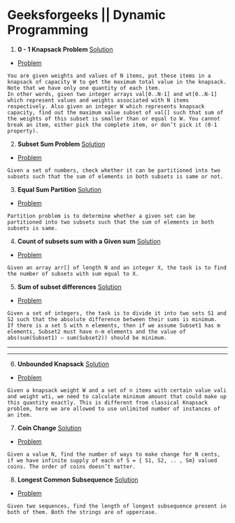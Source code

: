 # Geeksforgeeks || Dynamic Programming

1. **0 - 1 Knapsack Problem**  [ Solution ](https://github.com/akshaypatidar26/Dynamic_Programming/blob/master/Dynamic-Programming-Solutions/0%20-%201%20Knapsack%20Problem)
* [Problem](https://www.geeksforgeeks.org/0-1-knapsack-problem-dp-10/) 
```
You are given weights and values of N items, put these items in a knapsack of capacity W to get the maximum total value in the knapsack. Note that we have only one quantity of each item.
In other words, given two integer arrays val[0..N-1] and wt[0..N-1] which represent values and weights associated with N items respectively. Also given an integer W which represents knapsack capacity, find out the maximum value subset of val[] such that sum of the weights of this subset is smaller than or equal to W. You cannot break an item, either pick the complete item, or don’t pick it (0-1 property).
```
2. **Subset Sum Problem** [Solution](https://github.com/akshaypatidar26/Dynamic_Programming/blob/master/Dynamic-Programming-Solutions/Subset%20Sum%20Problem)
* [Problem](https://www.geeksforgeeks.org/subset-sum-problem-dp-25/)
```
Given a set of numbers, check whether it can be partitioned into two subsets such that the sum of elements in both subsets is same or not.
```
3. **Equal Sum Partition** [Solution](https://github.com/akshaypatidar26/Dynamic_Programming/blob/master/Dynamic-Programming-Solutions/Equal%20Sum%20Partition)
* [Problem](https://www.geeksforgeeks.org/partition-problem-dp-18/)
```
Partition problem is to determine whether a given set can be partitioned into two subsets such that the sum of elements in both subsets is same.
```
4. **Count of subsets sum with a Given sum** [Solution](https://github.com/akshaypatidar26/Dynamic_Programming/tree/master/Dynamic-Programming-Solutions)


* [Problem](https://www.geeksforgeeks.org/count-of-subsets-with-sum-equal-to-x/)
```
Given an array arr[] of length N and an integer X, the task is to find the number of subsets with sum equal to X.
```
5. **Sum of subset differences** [Solution](https://github.com/akshaypatidar26/Dynamic_Programming/blob/master/Dynamic-Programming-Solutions/Sum%20of%20subset%20differences)
* [Problem](https://www.geeksforgeeks.org/partition-a-set-into-two-subsets-such-that-the-difference-of-subset-sums-is-minimum/)
```
Given a set of integers, the task is to divide it into two sets S1 and S2 such that the absolute difference between their sums is minimum.
If there is a set S with n elements, then if we assume Subset1 has m elements, Subset2 must have n-m elements and the value of abs(sum(Subset1) – sum(Subset2)) should be minimum.

```
 ___
 ***
6. **Unbounded Knapsack** [Solution](https://github.com/akshaypatidar26/Dynamic_Programming/blob/master/Dynamic-Programming-Solutions/Unbounded%20Knapsack)
* [Problem](https://www.geeksforgeeks.org/unbounded-knapsack-repetition-items-allowed/)
```
Given a knapsack weight W and a set of n items with certain value vali and weight wti, we need to calculate minimum amount that could make up this quantity exactly. This is different from classical Knapsack problem, here we are allowed to use unlimited number of instances of an item.
```
7. **Coin Change** [Solution](https://github.com/akshaypatidar26/Dynamic_Programming/blob/master/Dynamic-Programming-Solutions/Coin%20Change)
* [Problem](https://www.geeksforgeeks.org/coin-change-dp-7/)
```
Given a value N, find the number of ways to make change for N cents, if we have infinite supply of each of S = { S1, S2, .. , Sm} valued coins. The order of coins doesn’t matter.
```

8. **Longest Common Subsequence** [Solution](https://github.com/akshaypatidar26/Dynamic_Programming/blob/master/Dynamic-Programming-Solutions/Longest%20Common%20Subsequence)
* [Problem](https://practice.geeksforgeeks.org/problems/longest-common-subsequence/0 )
``` 
Given two sequences, find the length of longest subsequence present in both of them. Both the strings are of uppercase.
```

